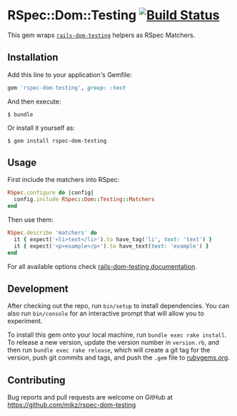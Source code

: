 # RSpec::Dom::Testing [![Build Status](https://travis-ci.org/mikz/rspec-dom-testing.svg?branch=master)](https://travis-ci.org/mikz/rspec-dom-testing)

This gem wraps [`rails-dom-testing`](https://github.com/rails/rails-dom-testing) helpers as RSpec Matchers.

## Installation

Add this line to your application's Gemfile:

```ruby
gem 'rspec-dom-testing', group: :test
```

And then execute:

    $ bundle

Or install it yourself as:

    $ gem install rspec-dom-testing
## Usage

First include the matchers into RSpec:

```ruby
RSpec.configure do |config|
  config.include RSpec::Dom::Testing::Matchers
end
```

Then use them:

```ruby
RSpec.describe 'matchers' do
  it { expect('<li>text</li>').to have_tag('li', text: 'text') }
  it { expect('<p>example</p>').to have_text(text: 'example') }
end
```

For all available options check [rails-dom-testing documentation](http://www.rubydoc.info/gems/rails-dom-testing/Rails/Dom/Testing/Assertions/SelectorAssertions#assert_select-instance_method).

## Development

After checking out the repo, run `bin/setup` to install dependencies. You can also run `bin/console` for an interactive prompt that will allow you to experiment.

To install this gem onto your local machine, run `bundle exec rake install`. To release a new version, update the version number in `version.rb`, and then run `bundle exec rake release`, which will create a git tag for the version, push git commits and tags, and push the `.gem` file to [rubygems.org](https://rubygems.org).

## Contributing

Bug reports and pull requests are welcome on GitHub at https://github.com/mikz/rspec-dom-testing
